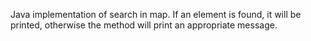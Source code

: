 Java implementation of search in map. If an element is found, it will be printed, otherwise the method will print an
appropriate message.